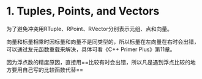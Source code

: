 # 1. **Tuples, Points,** and Vectors

为了避免冲突用RTuple、RPoint、RVector分别表示元组、点和向量。

向量和标量相乘时因标量和向量不是同类型的，所以标量在左向量在右时会出错，可以通过友元函数重载来解决，具体可看《C++ Primer Plus》第11章。

因为浮点数的精度原因，直接用==比较有时会出错，所以凡是遇到浮点比较的地方要用自己写的比较函数代替==

